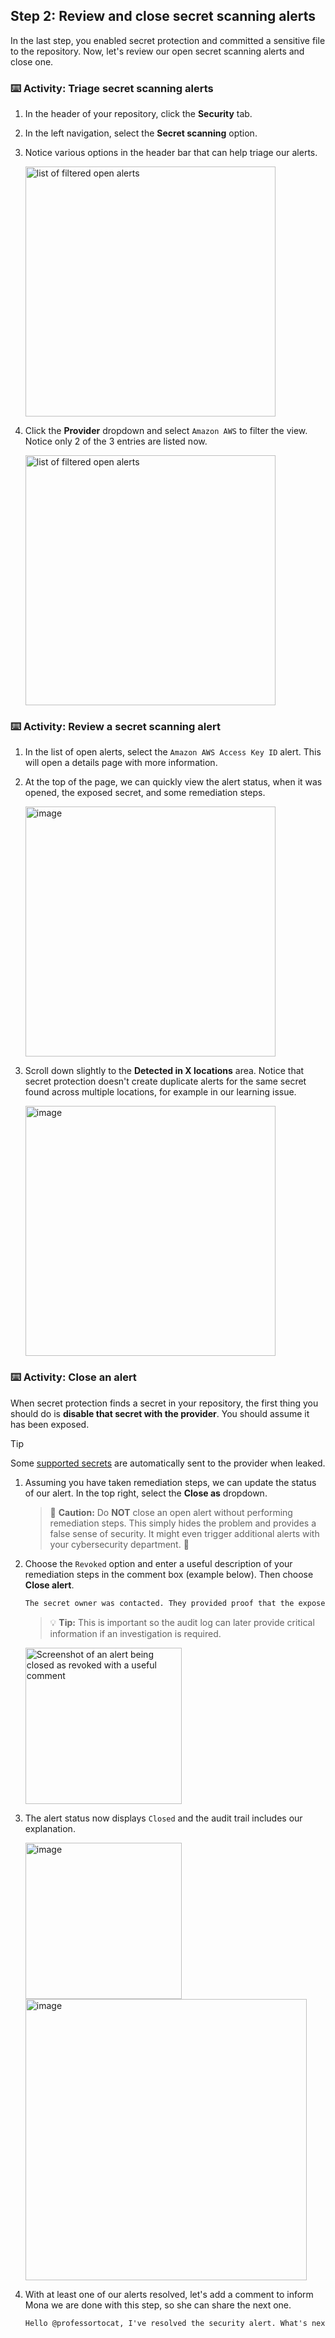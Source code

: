 ## Step 2: Review and close secret scanning alerts

In the last step, you enabled secret protection and committed a sensitive file to the repository. Now, let's review our open secret scanning alerts and close one.

### :keyboard: Activity: Triage secret scanning alerts

1. In the header of your repository, click the **Security** tab.

1. In the left navigation, select the **Secret scanning** option.

1. Notice various options in the header bar that can help triage our alerts.

   <img width="400" alt="list of filtered open alerts" src="https://github.com/user-attachments/assets/2926c12f-2d39-4ea1-a8dd-816442f332b4" />

1. Click the **Provider** dropdown and select `Amazon AWS` to filter the view. Notice only 2 of the 3 entries are listed now.

   <img width="400" alt="list of filtered open alerts" src="https://github.com/user-attachments/assets/8623dec7-5199-4c5b-8c5e-1b812106a510" />

### :keyboard: Activity: Review a secret scanning alert

1. In the list of open alerts, select the `Amazon AWS Access Key ID` alert. This will open a details page with more information.

1. At the top of the page, we can quickly view the alert status, when it was opened, the exposed secret, and some remediation steps.

   <img width="400" alt="image" src="https://github.com/user-attachments/assets/61700b67-234c-47ae-a4de-552be25cc2bf" />

1. Scroll down slightly to the **Detected in X locations** area. Notice that secret protection doesn't create duplicate alerts for the same secret found across multiple locations, for example in our learning issue.

   <img width="400" alt="image" src="https://github.com/user-attachments/assets/0a40db10-0461-4732-8e5d-674082020c96" />

### :keyboard: Activity: Close an alert

When secret protection finds a secret in your repository, the first thing you should do is **disable that secret with the provider**. You should assume it has been exposed.

> [!TIP]
> Some [supported secrets](https://docs.github.com/en/code-security/secret-scanning/introduction/supported-secret-scanning-patterns#default-patterns) are automatically sent to the provider when leaked.

1. Assuming you have taken remediation steps, we can update the status of our alert. In the top right, select the **Close as** dropdown.

   > 🚨 **Caution:** Do **NOT** close an open alert without performing remediation steps. This simply hides the problem and provides a false sense of security. It might even trigger additional alerts with your cybersecurity department. 🤦

1. Choose the `Revoked` option and enter a useful description of your remediation steps in the comment box (example below). Then choose **Close alert**.

   ```txt
   The secret owner was contacted. They provided proof that the exposed secret was replaced.
   ```

   > 💡 **Tip:** This is important so the audit log can later provide critical information if an investigation is required.

   <img width="250" alt="Screenshot of an alert being closed as revoked with a useful comment" src="https://github.com/user-attachments/assets/a65bf6be-2be3-4096-9afa-db7a3fb02ecd" />


1. The alert status now displays `Closed` and the audit trail includes our explanation.

   <img width="250" alt="image" src="https://github.com/user-attachments/assets/fdff5ad5-40ab-4f35-9f37-284dfe129ebd" />

   <img width="450" alt="image" src="https://github.com/user-attachments/assets/29bde02e-88d8-4fe2-b39c-a85a7b705908" />

1. With at least one of our alerts resolved, let's add a comment to inform Mona we are done with this step, so she can share the next one.

   ```txt
   Hello @professortocat, I've resolved the security alert. What's next?
   ```
